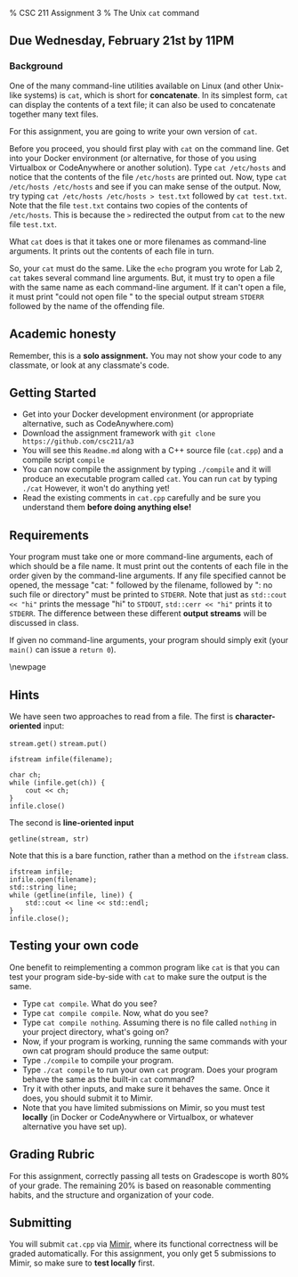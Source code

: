 % CSC 211 Assignment 3
% The Unix `cat` command

## Due Wednesday, February 21st by 11PM

### Background

One of the many command-line utilities available on Linux (and other Unix-like systems) is `cat`, which is short for **concatenate**. In its simplest form, `cat` can display the contents of a text file; it can also be used to concatenate together many text files.

For this assignment, you are going to write your own version of `cat`.

Before you proceed, you should first play with `cat` on the command line. Get into your Docker environment (or alternative, for those of you using Virtualbox or CodeAnywhere or another solution). Type `cat /etc/hosts` and notice that the contents of the file `/etc/hosts` are printed out. Now, type `cat /etc/hosts /etc/hosts` and see if you can make sense of the output. Now, try typing `cat /etc/hosts /etc/hosts > test.txt` followed by `cat test.txt`. Note that the file `test.txt` contains two copies of the contents of `/etc/hosts`. This is because the `>` redirected the output from `cat` to the new file `test.txt`.

What `cat` does is that it takes one or more filenames as command-line arguments. It prints out the contents of each file in turn. 

So, your `cat` must do the same. Like the `echo` program you wrote for Lab 2, `cat` takes several command line arguments. But, it must try to open a file with the same name as each command-line argument. If it can't open a file, it must print "could not open file " to the special output stream `STDERR` followed by the name of the offending file.

## Academic honesty

Remember, this is a **solo assignment.** You may not show your code to any classmate, or look at any classmate's code.

## Getting Started

- Get into your Docker development environment (or appropriate alternative, such as CodeAnywhere.com)
- Download the assignment framework with `git clone https://github.com/csc211/a3`
- You will see this `Readme.md` along with a C++ source file (`cat.cpp`) and a compile script `compile`
- You can now compile the assignment by typing `./compile` and it will produce an executable program called `cat`. You can run `cat` by typing `./cat` However, it won't do anything yet!
- Read the existing comments in `cat.cpp` carefully and be sure you understand them **before doing anything else!**

## Requirements

Your program must take one or more command-line arguments, each of which should be a file name. It must print out the contents of each file in the order given by the command-line arguments. If any file specified cannot be opened, the message "cat: " followed by the filename, followed by ": no such file or directory" must be printed to `STDERR`. Note that just as `std::cout << "hi"` prints the message "hi" to `STDOUT`, `std::cerr << "hi"` prints it to `STDERR`. The difference between these different **output streams** will be discussed in class.

If given no command-line arguments, your program should simply exit (your `main()` can issue a `return 0`).

\newpage

## Hints

We have seen two approaches to read from a file. The first is **character-oriented** input:

`stream.get()`
`stream.put()`

```
ifstream infile(filename);

char ch;
while (infile.get(ch)) {
	cout << ch;
}
infile.close()

```

The second is **line-oriented input**

`getline(stream, str)`

Note that this is a bare function, rather than a method on the `ifstream` class.

```
ifstream infile;
infile.open(filename);
std::string line;
while (getline(infile, line)) {
	std::cout << line << std::endl;
}
infile.close();
```
## Testing your own code

One benefit to reimplementing a common program like `cat` is that you can test your program side-by-side with `cat` to make sure the output is the same.

- Type `cat compile`. What do you see?
- Type `cat compile compile`. Now, what do you see?
- Type `cat compile nothing`. Assuming there is no file called `nothing` in your project directory, what's going on?
- Now, if your program is working, running the same commands with your own cat program should produce the same output:
- Type `./compile` to compile your program.
- Type `./cat compile` to run your own `cat` program. Does your program behave the same as the built-in `cat` command?
- Try it with other inputs, and make sure it behaves the same. Once it does, you should submit it to Mimir.
- Note that you have limited submissions on Mimir, so you must test **locally** (in Docker or CodeAnywhere or Virtualbox, or whatever alternative you have set up).

## Grading Rubric

For this assignment, correctly passing all tests on Gradescope is worth 80% of your grade. The remaining 20% is based on reasonable commenting habits, and the structure and organization of your code.


## Submitting

You will submit `cat.cpp` via [Mimir,](https://mimir.io/) where its functional correctness will be graded automatically.
For this assignment, you only get 5 submissions to Mimir, so make sure to **test locally** first.

